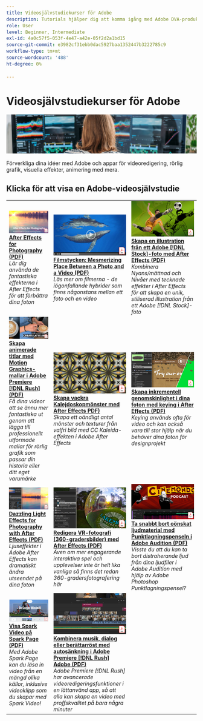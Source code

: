 ```yaml
---
title: Videosjälvstudiekurser för Adobe
description: Tutorials hjälper dig att komma igång med Adobe DVA-produkter
role: User
level: Beginner, Intermediate
exl-id: 4a0c57f5-053f-4e47-a42e-05f2d2a1bd15
source-git-commit: e3982cf31ebb0dac5927baa1352447b3222785c9
workflow-type: tm+mt
source-wordcount: '488'
ht-degree: 0%

---
```


# Videosjälvstudiekurser för Adobe

![Creative Cloud Hero Image](../assets/CCEbanner-DVA.png)

Förverkliga dina idéer med Adobe och appar för videoredigering, rörlig grafik, visuella effekter, animering med mera.

## Klicka för att visa en Adobe-videosjälvstudie

<table>
<tr>
 <td>
   <a href="assets/AfterEffectsforPhotography.pdf">
      <img alt="After Effects for Photography" src="assets/AfterEffectsforPhotography.jpg" />
   </a>
    <div>
   <a href="assets/AfterEffectsforPhotography.pdf"><strong>After Effects for Photography (PDF)</strong></a>
    </div>
    <em>Lär dig använda de fantastiska effekterna i After Effects för att förbättra dina foton</em>
    <br>
  </td>
  <td>
   <a href="assets/CinemagraphsTheMesmerizingPlaceBetweenaPhotoandaVideo.pdf">
      <img alt="Filmstycken: Montera masker mellan ett foto och en video" src="assets/CinemagraphsTheMesmerizingPlaceBetweenaPhotoandaVideo.jpg" />
   </a>
    <div>
   <a href="assets/CinemagraphsTheMesmerizingPlaceBetweenaPhotoandaVideo.pdf"><strong>Filmstycken: Mesmerizing Place Between a Photo and a Video (PDF)</strong></a>
    </div>
    <em>Läs mer om filmerna - de iögonfallande hybrider som finns någonstans mellan ett foto och en video</em>
    <br>
  </td>
  <td>
   <a href="assets/CreateanIllustrationfromanAdobeStockPhotowithAfterEffects.pdf">
      <img alt="Skapa en illustration från ett Adobe [!DNL Stock]-foto med After Effects" src="assets/CreateanIllustrationfromanAdobeStockPhotowithAfterEffects.jpg" />
   </a>
    <div>
   <a href="assets/CreateanIllustrationfromanAdobeStockPhotowithAfterEffects.pdf"><strong>Skapa en illustration från ett Adobe [!DNL Stock]-foto med After Effects (PDF)</strong></a>
    </div>
    <em>Kombinera Nyans/mättnad och Nivåer med tecknade effekter i After Effects för att skapa en unik, stiliserad illustration från ett Adobe [!DNL Stock]-foto</em>
    <br>
  </td>
</tr>
<tr>
 <td>
   <a href="assets/CreateAnimatedTitlesUsingMotionGraphicsTemplatesinAdobePremiereRush.pdf">
      <img alt="Skapa animerade titlar med Motion Graphics-mallar i Adobe Premiere [!DNL Rush]" src="assets/CreateAnimatedTitlesUsingMotionGraphicsTemplatesinAdobePremiereRush.jpg" />
   </a>
    <div>
   <a href="assets/CreateAnimatedTitlesUsingMotionGraphicsTemplatesinAdobePremiereRush.pdf"><strong>Skapa animerade titlar med Motion Graphics-mallar i Adobe Premiere [!DNL Rush] (PDF)</strong></a>
    </div>
    <em>Få dina videor att se ännu mer fantastiska ut genom att lägga till professionellt utformade mallar för rörlig grafik som passar din historia eller ditt eget varumärke</em>
    <br>
  </td>
  <td>
   <a href="assets/CreateBeautifulKaleidoscopePatternswithAfterEffects.pdf">
      <img alt="Skapa vackra Kaleidoscope-mönster med After Effects" src="assets/CreateBeautifulKaleidoscopePatternswithAfterEffects.jpg" />
   </a>
    <div>
   <a href="assets/CreateBeautifulKaleidoscopePatternswithAfterEffects.pdf"><strong>Skapa vackra Kalejdoskopmönster med After Effects PDF)</strong></a>
    </div>
    <em>Skapa ett oändligt antal mönster och texturer från valfri bild med CC Kaleida-effekten i Adobe After Effects</em>
    <br>
  </td>
  <td>
   <a href="assets/CreateIntricateTransparencyinyourPhotographswithKeyinginAfterEffects.pdf">
      <img alt="Skapa Infoga genomskinlighet i dina foton med keying i After Effects" src="assets/CreateIntricateTransparencyinyourPhotographswithKeyinginAfterEffects.jpg" />
   </a>
    <div>
   <a href="assets/CreateIntricateTransparencyinyourPhotographswithKeyinginAfterEffects.pdf"><strong>Skapa inkrementell genomskinlighet i dina foton med keying i After Effects (PDF)</strong></a>
    </div>
    <em>Keying används ofta för video och kan också vara till stor hjälp när du behöver dina foton för designprojekt</em>
    <br>
  </td>
</tr>
<tr>
 <td>
   <a href="assets/DazzlingLightEffectsforPhotographywithAfterEffects.pdf">
      <img alt="Blixtrande ljuseffekter för fotografi med After Effects" src="assets/DazzlingLightEffectsforPhotographywithAfterEffects.jpg" />
   </a>
    <div>
   <a href="assets/DazzlingLightEffectsforPhotographywithAfterEffects.pdf"><strong>Dazzling Light Effects for Photography with After Effects (PDF)</strong></a>
    </div>
    <em>Ljuseffekter i Adobe After Effects kan dramatiskt ändra utseendet på dina foton</em>
    <br>
  </td>
  <td>
   <a href="assets/EditingVRPhotography360photoswithAfterEffects.pdf">
      <img alt="Redigera VR-fotografi (360-gradersfoton) med After Effects" src="assets/EditingVRPhotography360photoswithAfterEffects.jpg" />
   </a>
    <div>
   <a href="assets/EditingVRPhotography360photoswithAfterEffects.pdf"><strong>Redigera VR-fotografi (360-gradersbilder) med After Effects (PDF)</strong></a>
    </div>
    <em>Även om mer engagerande interaktiva spel och upplevelser inte är helt lika vanliga så finns det redan 360-gradersfotografering här</em>
    <br>
  </td>
  <td>
   <a href="assets/QuicklyRemoveUnwantedAudioContentwiththeSpotHealingBrushinAdobeAudition.pdf">
      <img alt="Ta snabbt bort oönskat ljudinnehåll med Punktlagningspenseln i Adobe Audition" src="assets/QuicklyRemoveUnwantedAudioContentwiththeSpotHealingBrushinAdobeAudition.jpg" />
   </a>
    <div>
   <a href="assets/QuicklyRemoveUnwantedAudioContentwiththeSpotHealingBrushinAdobeAudition.pdf"><strong>Ta snabbt bort oönskat ljudmaterial med Punktlagningspenseln i Adobe Audition (PDF)</strong></a>
    </div>
    <em>Visste du att du kan ta bort distraherande ljud från dina ljudfiler i Adobe Audition med hjälp av Adobe Photoshop Punktlagningspensel?</em>
    <br>
  </td>
</tr>
<tr>
   <td>
   <a href="assets/ShowcaseyourSparkVideoinyourSparkPage.pdf">
      <img alt="Visa Spark-video på Spark-sidan" src="assets/ShowcaseyourSparkVideoinyourSparkPage.jpg" />
   </a>
    <div>
   <a href="assets/ShowcaseyourSparkVideoinyourSparkPage.pdf"><strong>Visa Spark Video på Spark Page (PDF)</strong></a>
    </div>
    <em>Med Adobe Spark Page kan du läsa in video från en mängd olika källor, inklusive videoklipp som du skapar med Spark Video!</em>
    <br>
  </td>
  <td>
   <a href="assets/SmoothlyCombineMusicandDialogueorNarrationwithAutoduckinginAdobePremiereRush.pdf">
      <img alt="Kombinera smidigt musik och dialog eller berättarröst med autosänkning i Adobe Premiere [!DNL Rush] Adobe" src="assets/SmoothlyCombineMusicandDialogueorNarrationwithAutoduckinginAdobePremiereRush.jpg" />
   </a>
    <div>
   <a href="assets/SmoothlyCombineMusicandDialogueorNarrationwithAutoduckinginAdobePremiereRush.pdf"><strong>Kombinera musik, dialog eller berättarröst med autosänkning i Adobe Premiere [!DNL Rush] Adobe (PDF)</strong></a>
    </div>
    <em>Adobe Premiere [!DNL Rush] har avancerade videoredigeringsfunktioner i en lättanvänd app, så att alla kan skapa en video med proffskvalitet på bara några minuter</em>
    <br>
  </td>
</tr>
</table>

